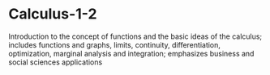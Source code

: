 # Calculus-1-2
Introduction to the concept of functions and the basic ideas of the calculus; includes functions and graphs, limits, continuity, differentiation, optimization, marginal analysis and integration; emphasizes business and social sciences applications
